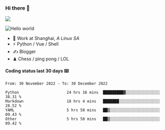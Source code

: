 ### Hi there 👋
![](https://komarev.com/ghpvc/?username=Xuhandsome)


<img src="https://github-readme-stats.vercel.app/api?username=XuHandsome&show_icons=true&theme=merko" alt="Hello world">

<br/>

- 🍻  Work at Shanghai, _A Linux SA_
- ⚡  Python / Vue / Shell
- ✍️  Blogger
- ♟  Chess / ping pong / LOL

#### Coding status last 30 days ⌨️

<!--START_SECTION:waka-->

```text
From: 30 November 2022 - To: 30 December 2022

Python                     24 hrs 16 mins  █████████▓░░░░░░░░░░░░░░░   38.31 %
Markdown                   18 hrs 4 mins   ███████░░░░░░░░░░░░░░░░░░   28.52 %
YAML                       5 hrs 58 mins   ██▒░░░░░░░░░░░░░░░░░░░░░░   09.43 %
Other                      5 hrs 58 mins   ██▒░░░░░░░░░░░░░░░░░░░░░░   09.42 %
```

<!--END_SECTION:waka-->
